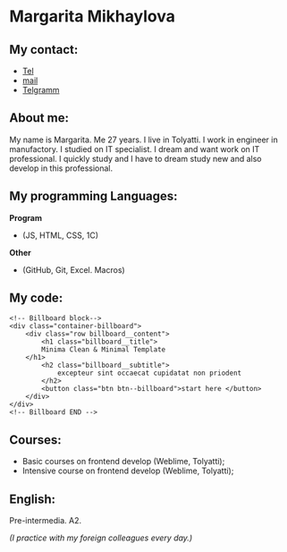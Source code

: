# Margarita Mikhaylova 

## My contact: 

* [Tel](89178244429) 
* [mail](margarita.mikhaylova01@gmail.com)
* [Telgramm](https://t.me/margaritamikhailova)
  
 ## About me:
 
  My name is Margarita. Me 27 years. I live in Tolyatti.
  I work in engineer in manufactory. I studied on IT specialist. 
  I dream and want work on IT professional. 
  I quickly study and I have to dream study new and also develop in this professional.
  
 ## My programming Languages:
 
**Program**
* (JS, HTML, CSS, 1C)

**Other** 
 * (GitHub, Git, Excel. Macros)
  
## My code:

```
<!-- Billboard block-->
<div class="container-billboard">
	<div class="row billboard__content">
		<h1 class="billboard__title">
		Minima Clean & Minimal Template
	</h1>
		<h2 class="billboard__subtitle">
			excepteur sint occaecat cupidatat non priodent
		</h2>
		<button class="btn btn--billboard">start here </button>
	</div>
</div>
<!-- Billboard END -->

 ```
## Courses:

* Basic courses on frontend develop (Weblime, Tolyatti);
* Intensive course on frontend develop (Weblime, Tolyatti);

## English:
Pre-intermedia. A2. 

*(I practice with my foreign colleagues every day.)*

